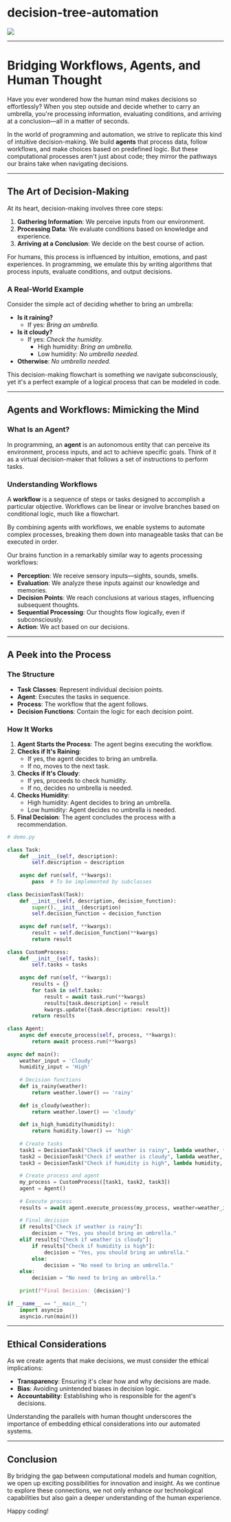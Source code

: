 # decision-tree-automation

![](workflow.png)

---

# Bridging Workflows, Agents, and Human Thought  
   
Have you ever wondered how the human mind makes decisions so effortlessly? When you step outside and decide whether to carry an umbrella, you're processing information, evaluating conditions, and arriving at a conclusion—all in a matter of seconds.  
   
In the world of programming and automation, we strive to replicate this kind of intuitive decision-making. We build **agents** that process data, follow workflows, and make choices based on predefined logic. But these computational processes aren't just about code; they mirror the pathways our brains take when navigating decisions.  
   
---  
   
## The Art of Decision-Making  
   
At its heart, decision-making involves three core steps:  
   
1. **Gathering Information**: We perceive inputs from our environment.  
2. **Processing Data**: We evaluate conditions based on knowledge and experience.  
3. **Arriving at a Conclusion**: We decide on the best course of action.  
   
For humans, this process is influenced by intuition, emotions, and past experiences. In programming, we emulate this by writing algorithms that process inputs, evaluate conditions, and output decisions.  
   
### A Real-World Example  
   
Consider the simple act of deciding whether to bring an umbrella:  
   
- **Is it raining?**  
  - If yes: *Bring an umbrella.*  
- **Is it cloudy?**  
  - If yes: *Check the humidity.*  
    - High humidity: *Bring an umbrella.*  
    - Low humidity: *No umbrella needed.*  
- **Otherwise**: *No umbrella needed.*  
   
This decision-making flowchart is something we navigate subconsciously, yet it's a perfect example of a logical process that can be modeled in code.  
   
---  
   
## Agents and Workflows: Mimicking the Mind  
   
### What Is an Agent?  
   
In programming, an **agent** is an autonomous entity that can perceive its environment, process inputs, and act to achieve specific goals. Think of it as a virtual decision-maker that follows a set of instructions to perform tasks.  
   
### Understanding Workflows  
   
A **workflow** is a sequence of steps or tasks designed to accomplish a particular objective. Workflows can be linear or involve branches based on conditional logic, much like a flowchart.  
   
By combining agents with workflows, we enable systems to automate complex processes, breaking them down into manageable tasks that can be executed in order.  
   
Our brains function in a remarkably similar way to agents processing workflows:  
   
- **Perception**: We receive sensory inputs—sights, sounds, smells.  
- **Evaluation**: We analyze these inputs against our knowledge and memories.  
- **Decision Points**: We reach conclusions at various stages, influencing subsequent thoughts.  
- **Sequential Processing**: Our thoughts flow logically, even if subconsciously.  
- **Action**: We act based on our decisions.  
      
---  
   
## A Peek into the Process  
      
### The Structure  
   
- **Task Classes**: Represent individual decision points.  
- **Agent**: Executes the tasks in sequence.  
- **Process**: The workflow that the agent follows.  
- **Decision Functions**: Contain the logic for each decision point.  
   
### How It Works  
   
1. **Agent Starts the Process**: The agent begins executing the workflow.  
2. **Checks if It's Raining**:  
   - If yes, the agent decides to bring an umbrella.  
   - If no, moves to the next task.  
3. **Checks if It's Cloudy**:  
   - If yes, proceeds to check humidity.  
   - If no, decides no umbrella is needed.  
4. **Checks Humidity**:  
   - High humidity: Agent decides to bring an umbrella.  
   - Low humidity: Agent decides no umbrella is needed.  
5. **Final Decision**: The agent concludes the process with a recommendation.  
   
```python  
# demo.py  
   
class Task:  
    def __init__(self, description):  
        self.description = description  
  
    async def run(self, **kwargs):  
        pass  # To be implemented by subclasses  
   
class DecisionTask(Task):  
    def __init__(self, description, decision_function):  
        super().__init__(description)  
        self.decision_function = decision_function  
  
    async def run(self, **kwargs):  
        result = self.decision_function(**kwargs)  
        return result  
   
class CustomProcess:  
    def __init__(self, tasks):  
        self.tasks = tasks  
  
    async def run(self, **kwargs):  
        results = {}  
        for task in self.tasks:  
            result = await task.run(**kwargs)  
            results[task.description] = result  
            kwargs.update({task.description: result})  
        return results  
   
class Agent:  
    async def execute_process(self, process, **kwargs):  
        return await process.run(**kwargs)  
   
async def main():  
    weather_input = 'Cloudy'  
    humidity_input = 'High'  
  
    # Decision functions  
    def is_rainy(weather):  
        return weather.lower() == 'rainy'  
  
    def is_cloudy(weather):  
        return weather.lower() == 'cloudy'  
  
    def is_high_humidity(humidity):  
        return humidity.lower() == 'high'  
  
    # Create tasks  
    task1 = DecisionTask("Check if weather is rainy", lambda weather, **kwargs: is_rainy(weather))  
    task2 = DecisionTask("Check if weather is cloudy", lambda weather, **kwargs: is_cloudy(weather))  
    task3 = DecisionTask("Check if humidity is high", lambda humidity, **kwargs: is_high_humidity(humidity))  
  
    # Create process and agent  
    my_process = CustomProcess([task1, task2, task3])  
    agent = Agent()  
  
    # Execute process  
    results = await agent.execute_process(my_process, weather=weather_input, humidity=humidity_input)  
  
    # Final decision  
    if results["Check if weather is rainy"]:  
        decision = "Yes, you should bring an umbrella."  
    elif results["Check if weather is cloudy"]:  
        if results["Check if humidity is high"]:  
            decision = "Yes, you should bring an umbrella."  
        else:  
            decision = "No need to bring an umbrella."  
    else:  
        decision = "No need to bring an umbrella."  
  
    print(f"Final Decision: {decision}")  
   
if __name__ == "__main__":  
    import asyncio  
    asyncio.run(main())  
```  
   
---  
   
## Ethical Considerations  
   
As we create agents that make decisions, we must consider the ethical implications:  
   
- **Transparency**: Ensuring it's clear how and why decisions are made.  
- **Bias**: Avoiding unintended biases in decision logic.  
- **Accountability**: Establishing who is responsible for the agent's decisions.  
   
Understanding the parallels with human thought underscores the importance of embedding ethical considerations into our automated systems.  

---

## Conclusion

By bridging the gap between computational models and human cognition, we open up exciting possibilities for innovation and insight. As we continue to explore these connections, we not only enhance our technological capabilities but also gain a deeper understanding of the human experience.  
   
Happy coding!
